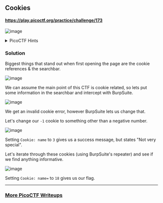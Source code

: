 ## Cookies
#### https://play.picoctf.org/practice/challenge/173
![image](https://github.com/tas/ctf-writeups/assets/5200537/50e635b7-dde8-4086-9629-969bc567420a)
<details>
  <summary>PicoCTF Hints</summary>

  ```markdown
  None.
  ```
</details>

### Solution

Biggest things that stand out when first opening the page are the cookie references & the searchbar.

![image](https://github.com/tas/ctf-writeups/assets/5200537/60ab099b-40f5-4819-8eb4-fabfb142b25f)

We can assume the main point of this CTF is cookie related, so lets put some information in the searchbar and intercept with BurpSuite.

![image](https://github.com/tas/ctf-writeups/assets/5200537/6001eb6c-5766-4c7a-a031-fcb3a72d4d01)

We get an invalid cookie error, however BurpSuite lets us change that. 

Let's change our ```-1``` cookie to something other than a negative number.

![image](https://github.com/tas/ctf-writeups/assets/5200537/b3d6d645-9466-4ff9-9850-7bc0933eba59)

Setting ```Cookie: name``` to ```3``` gives us a success message, but states "Not very special".

Let's iterate through these cookies (using BurpSuite's repeater) and see if we find anything informative.

![image](https://github.com/tas/ctf-writeups/assets/5200537/dc13ebf8-bbd4-4c2e-b260-6052db4d26da)

Setting ```Cookie: name=``` to ```18``` gives us our flag.

****************************

### [More PicoCTF Writeups](https://github.com/tas/ctf-writeups/tree/main/picoctf)
